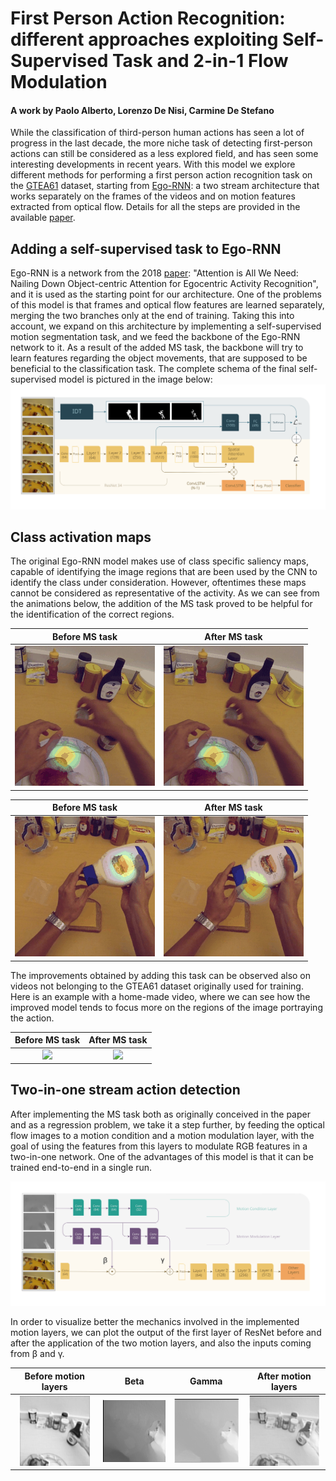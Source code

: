 # First Person Action Recognition: different approaches exploiting Self-Supervised Task and 2-in-1 Flow Modulation
#### A work by Paolo Alberto, Lorenzo De Nisi, Carmine De Stefano

While the classification of third-person human actions has seen a lot of progress in the last decade, the more niche task of detecting first-person actions can still be considered as a less explored field, and has seen some interesting developments in recent years.
With this model we explore different methods for performing a first person action recognition task on the [GTEA61](http://cbs.ic.gatech.edu/fpv/) dataset, starting from [Ego-RNN](https://github.com/swathikirans/ego-rnn): a two stream architecture that works separately on the frames of the videos and on motion features extracted from optical flow. Details for all the steps are provided in the available [paper](https://github.com/FPAR-NET/FPAR/raw/master/paper.pdf).


## Adding a self-supervised task to Ego-RNN

Ego-RNN is a network from the 2018 [paper](https://arxiv.org/abs/1807.11794): "Attention is All We Need: Nailing Down Object-centric Attention for Egocentric Activity Recognition", and it is used as the starting point for our architecture. One of the problems of this model is that frames and optical flow features are learned separately, merging the two branches only at the end of training. Taking this into account, we expand on this architecture by implementing a self-supervised motion segmentation task, and we feed the backbone of the Ego-RNN network to it. As a result of the added MS task, the backbone will try to learn features regarding the object movements, that are supposed to be beneficial to the classification task. The complete schema of the final self-supervised model is pictured in the image below:
![](media/RGB_ms_task.svg)
## Class activation maps
The original Ego-RNN model makes use of class specific saliency maps, capable of identifying the image regions that are been used by the CNN to identify the class under consideration. However, oftentimes these maps cannot be considered as representative of the activity. As we can see from the animations below, the addition of the MS task proved to be helpful for the identification of the correct regions.

Before MS task  |  After MS task 
:-------------------------:|:-------------------------:
![](media/close_jam_no_ms.gif)| ![](media/close_jam.gif)

Before MS task  |  After MS task 
:-------------------------:|:-------------------------:
![](media/open_mayo_no_ms.gif)| ![](media/open_mayo.gif)

The improvements obtained by adding this task can be observed also on videos not belonging to the GTEA61 dataset originally used for training. Here is an example with a home-made video, where we can see how the improved model tends to focus more on the regions of the image portraying the action.

Before MS task  |  After MS task 
:-------------------------:|:-------------------------:
![](media/glass_attentioned_no_mstask.gif)| ![](media/glass_attentioned.gif)



## Two-in-one stream action detection

After implementing the MS task both as originally conceived in the paper and as a regression problem, we take it a step further, by feeding the optical flow images to a motion condition and a motion modulation layer, with the goal of using the features from this layers to modulate RGB features in a two-in-one network. One of the advantages of this model is that it can be trained end-to-end in a single run.

![](media/RGB_2in1.svg)

In order to visualize better the mechanics involved in the implemented motion layers, we can plot the output of the first layer of ResNet before and after the application of the two motion layers, and also the inputs coming from β and γ.


Before motion layers  |  Beta |  Gamma |  After motion layers 
:---------------------:|:---------------------:|:---------------------:|:---------------------:
![](media/pre.png)| ![](media/beta.png)|![](media/gamma.png)|![](media/post.png)
